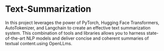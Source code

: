 # Text-Summarization
In this project leverages the power of PyTorch, Hugging Face Transformers, AutoTokenizer, and Langchain to create an effective text summarization system. This combination of tools and libraries allows you to harness state-of-the-art NLP models and deliver concise and coherent summaries of textual content.using OpenLLms.
